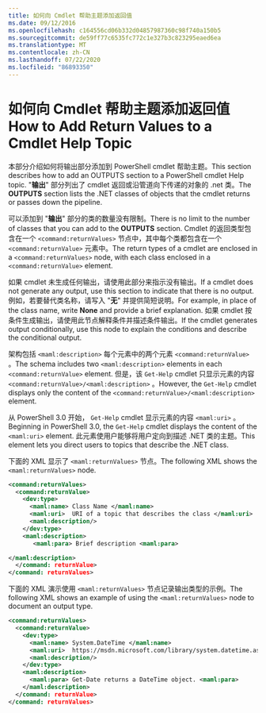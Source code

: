 ```yaml
---
title: 如何向 Cmdlet 帮助主题添加返回值
ms.date: 09/12/2016
ms.openlocfilehash: c164556cd06b332d04857987360c98f740a150b5
ms.sourcegitcommit: de59ff77c6535fc772c1e327b3c823295eaed6ea
ms.translationtype: MT
ms.contentlocale: zh-CN
ms.lasthandoff: 07/22/2020
ms.locfileid: "86893350"
---
```

# <a name="how-to-add-return-values-to-a-cmdlet-help-topic"></a><span data-ttu-id="bb852-102">如何向 Cmdlet 帮助主题添加返回值</span><span class="sxs-lookup"><span data-stu-id="bb852-102">How to Add Return Values to a Cmdlet Help Topic</span></span>

<span data-ttu-id="bb852-103">本部分介绍如何将输出部分添加到 PowerShell cmdlet 帮助主题。</span><span class="sxs-lookup"><span data-stu-id="bb852-103">This section describes how to add an OUTPUTS section to a PowerShell cmdlet Help topic.</span></span> <span data-ttu-id="bb852-104">"**输出**" 部分列出了 cmdlet 返回或沿管道向下传递的对象的 .net 类。</span><span class="sxs-lookup"><span data-stu-id="bb852-104">The **OUTPUTS** section lists the .NET classes of objects that the cmdlet returns or passes down the pipeline.</span></span>

<span data-ttu-id="bb852-105">可以添加到 "**输出**" 部分的类的数量没有限制。</span><span class="sxs-lookup"><span data-stu-id="bb852-105">There is no limit to the number of classes that you can add to the **OUTPUTS** section.</span></span> <span data-ttu-id="bb852-106">Cmdlet 的返回类型包含在一个 `<command:returnValues>` 节点中，其中每个类都包含在一个 `<command:returnValue>` 元素中。</span><span class="sxs-lookup"><span data-stu-id="bb852-106">The return types of a cmdlet are enclosed in a `<command:returnValues>` node, with each class enclosed in a `<command:returnValue>` element.</span></span>

<span data-ttu-id="bb852-107">如果 cmdlet 未生成任何输出，请使用此部分来指示没有输出。</span><span class="sxs-lookup"><span data-stu-id="bb852-107">If a cmdlet does not generate any output, use this section to indicate that there is no output.</span></span> <span data-ttu-id="bb852-108">例如，若要替代类名称，请写入 "**无**" 并提供简短说明。</span><span class="sxs-lookup"><span data-stu-id="bb852-108">For example, in place of the class name, write **None** and provide a brief explanation.</span></span> <span data-ttu-id="bb852-109">如果 cmdlet 按条件生成输出，请使用此节点解释条件并描述条件输出。</span><span class="sxs-lookup"><span data-stu-id="bb852-109">If the cmdlet generates output conditionally, use this node to explain the conditions and describe the conditional output.</span></span>

<span data-ttu-id="bb852-110">架构包括 `<maml:description>` 每个元素中的两个元素 `<command:returnValue>` 。</span><span class="sxs-lookup"><span data-stu-id="bb852-110">The schema includes two `<maml:description>` elements in each `<command:returnValue>` element.</span></span>
<span data-ttu-id="bb852-111">但是，该 `Get-Help` cmdlet 只显示元素的内容 `<command:returnValue>/<maml:description>` 。</span><span class="sxs-lookup"><span data-stu-id="bb852-111">However, the `Get-Help` cmdlet displays only the content of the `<command:returnValue>/<maml:description>` element.</span></span>

<span data-ttu-id="bb852-112">从 PowerShell 3.0 开始， `Get-Help` cmdlet 显示元素的内容 `<maml:uri>` 。</span><span class="sxs-lookup"><span data-stu-id="bb852-112">Beginning in PowerShell 3.0, the `Get-Help` cmdlet displays the content of the `<maml:uri>` element.</span></span>
<span data-ttu-id="bb852-113">此元素使用户能够将用户定向到描述 .NET 类的主题。</span><span class="sxs-lookup"><span data-stu-id="bb852-113">This element lets you direct users to topics that describe the .NET class.</span></span>

<span data-ttu-id="bb852-114">下面的 XML 显示了 `<maml:returnValues>` 节点。</span><span class="sxs-lookup"><span data-stu-id="bb852-114">The following XML shows the `<maml:returnValues>` node.</span></span>

```xml
<command:returnValues>
  <command:returnValue>
    <dev:type>
      <maml:name> Class Name </maml:name>
      <maml:uri>  URI of a topic that describes the class </maml:uri>
      <maml:description/>
    </dev:type>
    <maml:description>
       <maml:para> Brief description <maml:para>

</maml:description>
  </command: returnValue>
</command: returnValues>
```

<span data-ttu-id="bb852-115">下面的 XML 演示使用 `<maml:returnValues>` 节点记录输出类型的示例。</span><span class="sxs-lookup"><span data-stu-id="bb852-115">The following XML shows an example of using the `<maml:returnValues>` node to document an output type.</span></span>

```xml
<command:returnValues>
  <command:returnValue>
    <dev:type>
      <maml:name> System.DateTime </maml:name>
      <maml:uri>  https://msdn.microsoft.com/library/system.datetime.aspx </maml:uri>
      <maml:description/>
    </dev:type>
    <maml:description>
      <maml:para> Get-Date returns a DateTime object. <maml:para>
    </maml:description>
  </command: returnValue>
</command: returnValues>
```
